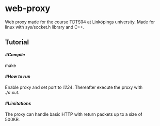 # web-proxy
Web proxy made for the course TDTS04 at Linköpings university. Made for linux with sys/socket.h library and C++.

## Tutorial

#### *#Compile*
make

#### *#How to run*
Enable proxy and set port to *1234*.
Thereafter execute the proxy with *./a.out*.

#### *#Limitations*
The proxy can handle basic HTTP with return
packets up to a size of 500KB.
